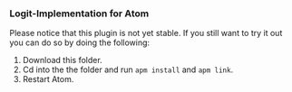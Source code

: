 ### Logit-Implementation for Atom

Please notice that this plugin is not yet stable. If you still want to try it out you can do so by doing the following:

1. Download this folder.
2. Cd into the the folder and run `apm install` and `apm link`.
4. Restart Atom.
